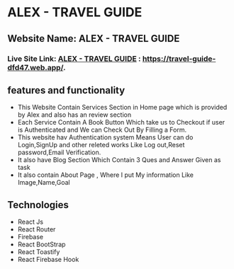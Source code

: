 # ALEX - TRAVEL GUIDE

## Website Name: ALEX - TRAVEL GUIDE
### Live Site Link: [ALEX - TRAVEL GUIDE](https://travel-guide-dfd47.web.app/) : https://travel-guide-dfd47.web.app/.


## features and functionality
- This Website Contain Services Section in Home page which is provided by Alex and also has an review section
- Each Service Contain A Book Button Which take us to Checkout if user is Authenticated and We can Check Out By Filling a Form.
- This website hav Authentication system Means User can do Login,SignUp and other releted works Like Log out,Reset password,Email Verification.
- It also have Blog  Section Which Contain 3 Ques and Answer Given as task
- It also contain About Page , Where I put My information Like Image,Name,Goal

## Technologies 

- React Js
- React Router
- Firebase
- React BootStrap
- React Toastify
- React Firebase Hook